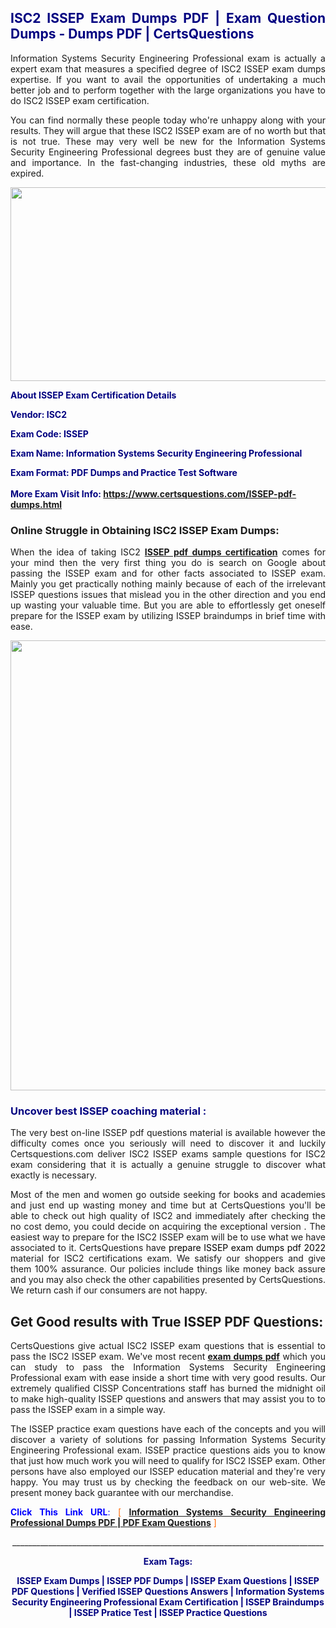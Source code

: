 <h2 style="text-align: justify;"><span style="color: #000080;">ISC2 ISSEP Exam Dumps PDF | Exam Question Dumps - Dumps PDF | CertsQuestions</span></h2>
<p style="text-align: justify;">Information Systems Security Engineering Professional exam is actually a expert exam that measures a specified degree of ISC2  ISSEP exam dumps expertise. If you want to avail the opportunities of undertaking a much better job and to perform together with the large organizations you have to do ISC2 ISSEP exam certification.</p>
<p style="text-align: justify;">You can find normally these people today who're unhappy along with your results. They will argue that these ISC2  ISSEP exam are of no worth but that is not true. These may very well be new for the Information Systems Security Engineering Professional degrees bust they are of genuine value and importance. In the fast-changing industries, these old myths are expired.</p>
<p><img style="display: block; margin-left: auto; margin-right: auto;" src="https://i.imgur.com/eaP4ae9.png" width="840" height="310" /></p>
<p><span style="color: #000080;"><strong>About ISSEP Exam Certification Details</strong></span></p>
<p><span style="color: #000080;"><strong>Vendor: ISC2<br /></strong></span></p>
<p><span style="color: #000080;"><strong>Exam Code: ISSEP</strong></span></p>
<p><span style="color: #000080;"><strong>Exam Name: Information Systems Security Engineering Professional</strong></span></p>
<p><span style="color: #000080;"><strong>Exam Format: PDF Dumps and Practice Test Software<br /><br />More Exam Visit Info: <span style="color: #ff6600;"><a href="https://www.certsquestions.com/ISSEP-pdf-dumps.html">https://www.certsquestions.com/ISSEP-pdf-dumps.html</a></span></strong></span></p>
<h3>Online Struggle in Obtaining ISC2 ISSEP Exam Dumps:</h3>
<p style="text-align: justify;">When the idea of taking ISC2 <a href="https://www.certsquestions.com/ISSEP-pdf-dumps.html"><strong> ISSEP pdf dumps certification</strong></a> comes for your mind then the very first thing you do is search on Google about passing the ISSEP exam and for other facts associated to ISSEP exam. Mainly you get practically nothing mainly because of each of the irrelevant ISSEP questions issues that mislead you in the other direction and you end up wasting your valuable time. But you are able to effortlessly get oneself prepare for the ISSEP exam by utilizing ISSEP braindumps in brief time with ease.</p>
<p><a href="https://www.certsquestions.com/ISSEP-pdf-dumps.html"><img style="display: block; margin-left: auto; margin-right: auto;" src="https://i.imgur.com/pxhoKQ2.png" width="720" /></a></p>
<h3><span style="color: #000080;">Uncover best  ISSEP coaching material :</span></h3>
<p style="text-align: justify;">The very best on-line ISSEP pdf questions material is available however the difficulty comes once you seriously will need to discover it and luckily Certsquestions.com deliver ISC2 ISSEP exams sample questions for ISC2  exam considering that it is actually a genuine struggle to discover what exactly is necessary.</p>
<p style="text-align: justify;">Most of the men and women go outside seeking for books and academies and just end up wasting money and time but at CertsQuestions you'll be able to check out high quality of ISC2  and immediately after checking the no cost demo, you could decide on acquiring the exceptional version . The easiest way to prepare for the ISC2 ISSEP exam will be to use what we have associated to it. CertsQuestions have <span style="color: #000000;">prepare ISSEP exam dumps pdf 2022</span> material for ISC2 certifications exam. We satisfy our shoppers and give them 100% assurance. Our policies include things like money back assure and you may also check the other capabilities presented by CertsQuestions. We return cash if our consumers are not happy.</p>
<h2>Get Good results with True ISSEP PDF Questions:</h2>
<p style="text-align: justify;">CertsQuestions give actual ISC2 ISSEP exam questions that is essential to pass the ISC2  ISSEP exam. We've most recent<strong>&nbsp;<a href="https://www.certsquestions.com/">exam dumps pdf</a></strong>&nbsp;which you can study to pass the Information Systems Security Engineering Professional exam with ease inside a short time with very good results. Our extremely qualified CISSP Concentrations staff has burned the midnight oil to make high-quality ISSEP questions and answers that may assist you to to pass the ISSEP exam in a simple way.</p>
<p style="text-align: justify;">The ISSEP practice exam questions have each of the concepts and you will discover a variety of solutions for passing Information Systems Security Engineering Professional exam. ISSEP practice questions aids you to know that just how much work you will need to qualify for ISC2  ISSEP exam. Other persons have also employed our ISSEP education material and they're very happy. You may trust us by checking the feedback on our web-site. We present money back guarantee with our merchandise.</p>
<p style="text-align: justify;"><span style="color: #0000ff;"><strong>Click This Link URL</strong>:</span> <span style="color: #ff6600;">[ <strong><a href="https://www.certsquestions.com/cissp-concentrations-certification.html">Information Systems Security Engineering Professional Dumps PDF | PDF Exam Questions</a></strong> ]</span></p>
<p style="text-align: center;">______________________________________________________________________________</p>
<p style="text-align: center;"><span style="color: #000080;"><strong>Exam Tags:</strong></span></p>
<p style="text-align: center;"><span style="color: #000080;"><strong>ISSEP Exam Dumps | ISSEP PDF Dumps | ISSEP Exam Questions | ISSEP PDF Questions | Verified ISSEP Questions Answers | Information Systems Security Engineering Professional Exam Certification | ISSEP Braindumps | ISSEP Pratice Test | ISSEP Practice Questions</strong></span></p>
